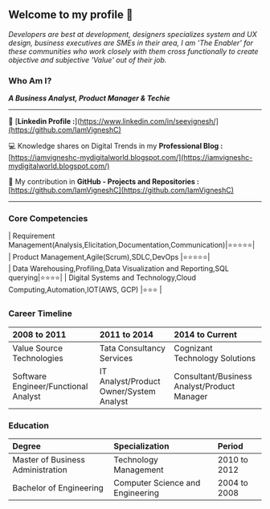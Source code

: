 ## Welcome to my profile 👋

_Developers are best at development, designers specializes system and UX design, business executives are SMEs in their area, I am 'The Enabler' for these communities who work closely with them cross functionally to create objective and subjective 'Value' out of their job._ 

### Who Am I? 

_**A Business Analyst, Product Manager & Techie**_

* * *


👤 [**Linkedin Profile :**](https://www.linkedin.com/in/seevignesh/](https://github.com/IamVigneshC)

💻 Knowledge shares on Digital Trends in my **Professional Blog :** [https://iamvigneshc-mydigitalworld.blogspot.com/](https://iamvigneshc-mydigitalworld.blogspot.com/)

🚀 My contribution in **GitHub - Projects and Repositories :** [https://github.com/IamVigneshC](https://github.com/IamVigneshC)

* * *

### Core Competencies

| Requirement Management(Analysis,Elicitation,Documentation,Communication)|⭐⭐⭐⭐⭐|          
| Product Management,Agile(Scrum),SDLC,DevOps                             |⭐⭐⭐⭐⭐|  
| Data Warehousing,Profiling,Data Visualization and Reporting,SQL querying|⭐⭐⭐⭐|
| Digital Systems and Technology,Cloud Computing,Automation,IOT(AWS, GCP) |⭐⭐⭐  |                                 


### Career Timeline

| 2008 to 2011                         |            2011 to 2014                 |              2014 to Current                 |
|:-------------------------------------|:----------------------------------------|:---------------------------------------------|
| Value Source Technologies            | Tata Consultancy Services               | Cognizant Technology Solutions               |
| Software Engineer/Functional Analyst | IT Analyst/Product Owner/System Analyst | Consultant/Business Analyst/Product Manager  |



### Education

| Degree                            | Specialization                              | Period           | 
|:----------------------------------|:--------------------------------------------|:-----------------|
| Master of Business Administration | Technology Management                       | 2010 to 2012     |
| Bachelor of Engineering           | Computer Science and Engineering            | 2004 to 2008     |





